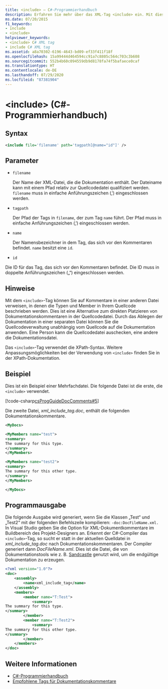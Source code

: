 ```yaml
---
title: <include> – C#-Programmierhandbuch
description: Erfahren Sie mehr über das XML-Tag <include> ein. Mit diesem Tag können Sie auf Kommentare in einer anderen Datei verweisen, die die Typen und Member in Ihrem Quellcode beschreiben.
ms.date: 07/20/2015
f1_keywords:
- include
- <include>
helpviewer_keywords:
- <include> C# XML tag
- include C# XML tag
ms.assetid: a8a70302-6196-4643-bd09-ef33f411f18f
ms.openlocfilehash: 15a99444d464594cc91a7c8805c564c703c3b608
ms.sourcegitcommit: 552b4b60c094559db9d8178fa74f5bafaece0caf
ms.translationtype: HT
ms.contentlocale: de-DE
ms.lasthandoff: 07/29/2020
ms.locfileid: "87381904"
---
```

# <a name="include-c-programming-guide"></a>\<include> (C#-Programmierhandbuch)

## <a name="syntax"></a>Syntax

```xml
<include file='filename' path='tagpath[@name="id"]' />
```

## <a name="parameters"></a>Parameter

- `filename`

  Der Name der XML-Datei, die die Dokumentation enthält. Der Dateiname kann mit einem Pfad relativ zur Quellcodedatei qualifiziert werden. `filename` muss in einfache Anführungszeichen (‚‘) eingeschlossen werden.

- `tagpath`

  Der Pfad der Tags in `filename`, der zum Tag `name` führt. Der Pfad muss in einfache Anführungszeichen (‚‘) eingeschlossen werden.

- `name`

  Der Namensbezeichner in dem Tag, das sich vor den Kommentaren befindet. `name` besitzt eine `id`.

- `id`

Die ID für das Tag, das sich vor den Kommentaren befindet. Die ID muss in doppelte Anführungszeichen („“) eingeschlossen werden.

## <a name="remarks"></a>Hinweise

Mit dem `<include>`-Tag können Sie auf Kommentare in einer anderen Datei verweisen, in denen die Typen und Member in Ihrem Quellcode beschrieben werden. Dies ist eine Alternative zum direkten Platzieren von Dokumentationskommentaren in der Quellcodedatei. Durch das Ablegen der Dokumentation in einer separaten Datei können Sie die Quellcodeverwaltung unabhängig vom Quellcode auf die Dokumentation anwenden. Eine Person kann die Quellcodedatei auschecken, eine andere die Dokumentationsdatei.

Das `<include>`-Tag verwendet die XPath-Syntax. Weitere Anpassungsmöglichkeiten bei der Verwendung von `<include>` finden Sie in der XPath-Dokumentation.

## <a name="example"></a>Beispiel

Dies ist ein Beispiel einer Mehrfachdatei. Die folgende Datei ist die erste, die `<include>` verwendet.

[!code-csharp[csProgGuideDocComments#5](~/samples/snippets/csharp/VS_Snippets_VBCSharp/csProgGuideDocComments/CS/DocComments.cs#5)]

Die zweite Datei, *xml_include_tag.doc*, enthält die folgenden Dokumentationskommentare.

```xml
<MyDocs>

<MyMembers name="test">
<summary>
The summary for this type.
</summary>
</MyMembers>

<MyMembers name="test2">
<summary>
The summary for this other type.
</summary>
</MyMembers>

</MyDocs>
```

## <a name="program-output"></a>Programmausgabe

Die folgende Ausgabe wird generiert, wenn Sie die Klassen „Test“ und „Test2“ mit der folgenden Befehlszeile kompilieren: `-doc:DocFileName.xml.` In Visual Studio geben Sie die Option für XML-Dokumentkommentare im Buildbereich des Projekt-Designers an. Erkennt der C#-Compiler das `<include>`-Tag, so sucht er statt in der aktuellen Quelldatei in *xml_include_tag.doc* nach Dokumentationskommentaren. Der Compiler generiert dann *DocFileName.xml*. Dies ist die Datei, die von Dokumentationstools wie z. B. [Sandcastle](https://github.com/EWSoftware/SHFB) genutzt wird, um die endgültige Dokumentation zu erzeugen.  
  
```xml
<?xml version="1.0"?>
<doc>
    <assembly>
        <name>xml_include_tag</name>
    </assembly>
    <members>
        <member name="T:Test">
            <summary>
The summary for this type.
</summary>
        </member>
        <member name="T:Test2">
            <summary>
The summary for this other type.
</summary>
        </member>
    </members>
</doc>
```  
  
## <a name="see-also"></a>Weitere Informationen

- [C#-Programmierhandbuch](../index.md)
- [Empfohlene Tags für Dokumentationskommentare](./recommended-tags-for-documentation-comments.md)
